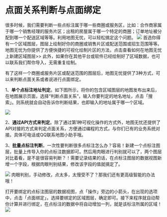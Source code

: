 # 点面关系判断与点面绑定

很多时候，我们需要判断一些点标注属于哪一些商圈或服务区，比如：合作商家属于哪一个销售经理的服务片区；出租的房屋属于哪一个特定的商圈；订单地址被分配到哪一个配送区域等等。利用地图无忧，可以轻松搞定这个问题。
![](http://pic.dituwuyou.com/map%2Fpicture%2F%E7%82%B9%E9%9D%A2%E5%85%B3%E7%B3%BB%E5%88%A4%E6%96%AD%E4%B8%8E%E7%82%B9%E9%9D%A2%E7%BB%91%E5%AE%9A1.png)
首选你得有一个区域图层，图层上绘制好你的商圈或销售片区或配送范围或招生范围等等。地图无忧为你提供了方便快捷的可视化绘制片区的方法，点击查看如何在地图无忧上新建区域图层>>  此外，如果你在其他平台或软件已经绘制好了区域数据，也可以联系我们帮你导入，无需重复绘制。

有了这样一个商圈或服务片区或配送范围的图层后，地图无忧提供了3种方式，可以来判断点面关系或者说进行点面绑定。

1、**单个点标注地址判定**。如下图所示，将你的包含区域图层的地图发布出来后，在地图展示页面，选择“判断点面关系”，输入你要判定的地名地址，点击「搜索」。则系统就会自动告诉你判断结果，也即输入的地址属于哪一个区域。

![](http://pic.dituwuyou.com/map%2Fpicture%2F%E7%82%B9%E9%9D%A2%E5%85%B3%E7%B3%BB%E5%88%A4%E6%96%AD%E4%B8%8E%E7%82%B9%E9%9D%A2%E7%BB%91%E5%AE%9A2.png)

2、**通过API方式来判定**。除了通过第1种可视化操作的方式外，地图无忧还提供了API对接的方式来判定点面关系，方便通过编程的方式，与你们已有的业务系统对接。具体可电话或QQ联系地图小助手哦。

3、**批量点标注判断**。一次性要判断很多点标注怎么办？容易！新建一个点标注图层，批量上传导入你的点标注数据即可。然后用肉眼进行判别就可以了，两个图层对比着看，是不是很容易判断？！需要记录结果的话，在点标注图层的数据视图新增一个字段，根据肉眼判别结果，修改该字段的值就搞定了。

![](http://pic.dituwuyou.com/map%2Fpicture%2F%E7%82%B9%E9%9D%A2%E5%85%B3%E7%B3%BB%E5%88%A4%E6%96%AD.png)
肉眼判别，手动修改，点太多，太慢受不了？那我们还有更高级智能的办法哦！

打开要绑定的点标注图层的数据视图，点「操作」旁边的小箭头，在出现的选项中，点击「点面绑定」，选择要绑定的区域图层，确定即可。接下来程序就自动帮你计算并进行绑定，在点标注的数据中将自动增加一列，就是该标注所属的区域！  
![](http://pic.dituwuyou.com/map%2Fpicture%2F%E7%82%B9%E9%9D%A2%E5%85%B3%E7%B3%BB%E5%88%A4%E6%96%AD%E4%B8%8E%E7%82%B9%E9%9D%A2%E7%BB%91%E5%AE%9A4.png)



